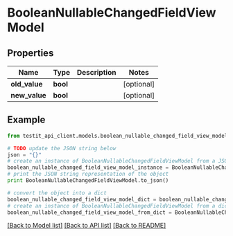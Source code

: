 # BooleanNullableChangedFieldViewModel


## Properties
Name | Type | Description | Notes
------------ | ------------- | ------------- | -------------
**old_value** | **bool** |  | [optional] 
**new_value** | **bool** |  | [optional] 

## Example

```python
from testit_api_client.models.boolean_nullable_changed_field_view_model import BooleanNullableChangedFieldViewModel

# TODO update the JSON string below
json = "{}"
# create an instance of BooleanNullableChangedFieldViewModel from a JSON string
boolean_nullable_changed_field_view_model_instance = BooleanNullableChangedFieldViewModel.from_json(json)
# print the JSON string representation of the object
print BooleanNullableChangedFieldViewModel.to_json()

# convert the object into a dict
boolean_nullable_changed_field_view_model_dict = boolean_nullable_changed_field_view_model_instance.to_dict()
# create an instance of BooleanNullableChangedFieldViewModel from a dict
boolean_nullable_changed_field_view_model_from_dict = BooleanNullableChangedFieldViewModel.from_dict(boolean_nullable_changed_field_view_model_dict)
```
[[Back to Model list]](../README.md#documentation-for-models) [[Back to API list]](../README.md#documentation-for-api-endpoints) [[Back to README]](../README.md)


